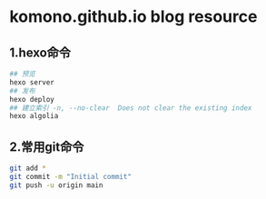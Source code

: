 # komono.github.io blog resource

## 1.hexo命令
```bash
## 预览
hexo server
## 发布
hexo deploy
## 建立索引 -n, --no-clear  Does not clear the existing index
hexo algolia

```

## 2.常用git命令

```bash
git add *
git commit -m "Initial commit"
git push -u origin main
```

